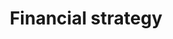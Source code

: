 ---
title: Financial strategy
description: Applied materials and expert advice on financial strategies and budgeting, business and product valuation, financial analysis methods, cash and company asset management.
---